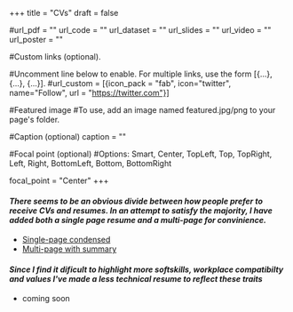 +++
title = "CVs"
draft = false


#url_pdf = "" url_code = "" url_dataset = "" url_slides = "" url_video = "" url_poster = ""


#Custom links (optional).

#Uncomment line below to enable. For multiple links, use the form [{...}, {...}, {...}].
#url_custom = [{icon_pack = "fab", icon="twitter", name="Follow", url = "https://twitter.com"}]

#Featured image
#To use, add an image named featured.jpg/png to your page's folder.


#Caption (optional)
caption = ""

#Focal point (optional)
#Options: Smart, Center, TopLeft, Top, TopRight, Left, Right, BottomLeft, Bottom, BottomRight

focal_point = "Center"
+++

#### _There seems to be an obvious divide between how people prefer to receive CVs and resumes. In an attempt to satisfy the majority, I have added both a single page resume and a multi-page for convinience._ 

* [Single-page condensed](https://drive.google.com/file/d/14twqi-f5mbY-up6j7VyVzTZN26xP3y1W/view?usp=sharing)
* [Multi-page with summary](https://drive.google.com/file/d/1Y0CT_Bw55KT9uGUhNlIYKA7k9pwVw5os/view?usp=sharing)

#### _Since I find it dificult to highlight more softskills, workplace compatibilty and values I've made a less technical resume to reflect these traits_

* coming soon



